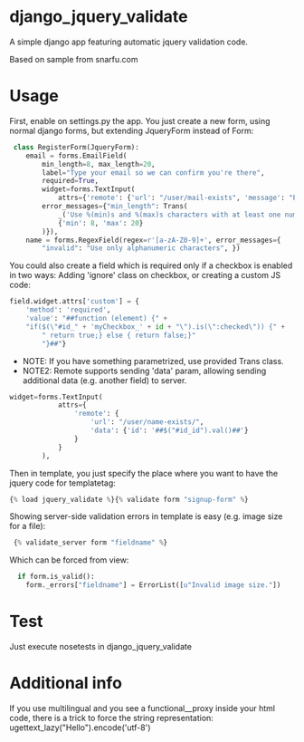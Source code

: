 django_jquery_validate
======================

A simple django app featuring automatic jquery validation code.

Based on sample from snarfu.com

Usage
=====
First, enable on settings.py the app.
You just create a new form, using normal django forms, but extending JqueryForm instead of Form:
```python
 class RegisterForm(JqueryForm):
    email = forms.EmailField(
        min_length=8, max_length=20,
        label="Type your email so we can confirm you're there",
        required=True,
        widget=forms.TextInput(
            attrs={'remote': {'url': "/user/mail-exists", 'message': "Email already taken"}}),
        error_messages={"min_length": Trans(
            _('Use %(min)s and %(max)s characters with at least one number'),
            {'min': 8, 'max': 20}
        )}),
    name = forms.RegexField(regex=r'[a-zA-Z0-9]+', error_messages={
        "invalid": "Use only alphanumeric characters", })
```

You could also create a field which is required only if a checkbox is enabled in two ways: Adding 'ignore' 
class on checkbox, or creating a custom JS code:
```python
field.widget.attrs['custom'] = {
    'method': 'required',
    'value': "##function (element) {" +
 	"if($(\"#id_" + 'myCheckbox_' + id + "\").is(\":checked\")) {" +
		" return true;} else { return false;}"
		"}##"}

```

* NOTE: If you have something parametrized, use provided Trans class.
* NOTE2: Remote supports sending 'data' param, allowing sending additional data (e.g. another field) to server.
```python
widget=forms.TextInput(
            attrs={
                'remote': {
                    'url': "/user/name-exists/",
                    'data': {'id': '##$("#id_id").val()##'}
                }
            }
        ),
```
Then in template, you just specify the place where you want to have the jquery code for templatetag:
```python
{% load jquery_validate %}{% validate form "signup-form" %}
```

Showing server-side validation errors in template is easy (e.g. image size for a file):
```python 
 {% validate_server form "fieldname" %}
```
Which can be forced from view:
```python 
  if form.is_valid():
    form._errors["fieldname"] = ErrorList([u"Invalid image size."])
```

Test
=====
Just execute nosetests in django_jquery_validate

Additional info
===============
If you use multilingual and you see a functional__proxy inside your html code, there is a trick to force the string representation:
ugettext_lazy("Hello").encode('utf-8')
